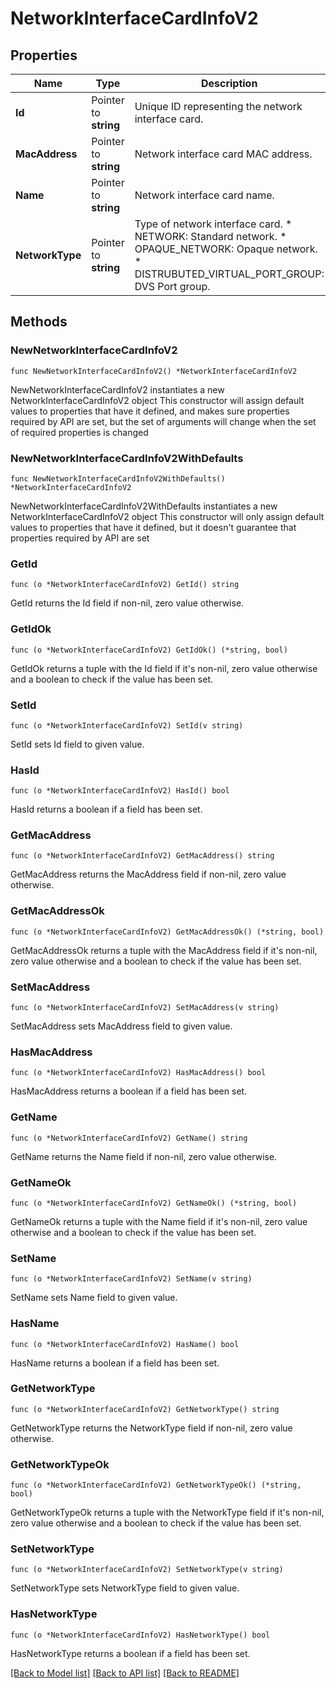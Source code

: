 # NetworkInterfaceCardInfoV2

## Properties

Name | Type | Description | Notes
------------ | ------------- | ------------- | -------------
**Id** | Pointer to **string** | Unique ID representing the network interface card. | [optional] 
**MacAddress** | Pointer to **string** | Network interface card MAC address. | [optional] 
**Name** | Pointer to **string** | Network interface card name. | [optional] 
**NetworkType** | Pointer to **string** | Type of network interface card. * NETWORK: Standard network. * OPAQUE_NETWORK: Opaque network. * DISTRUBUTED_VIRTUAL_PORT_GROUP: DVS Port group. | [optional] 

## Methods

### NewNetworkInterfaceCardInfoV2

`func NewNetworkInterfaceCardInfoV2() *NetworkInterfaceCardInfoV2`

NewNetworkInterfaceCardInfoV2 instantiates a new NetworkInterfaceCardInfoV2 object
This constructor will assign default values to properties that have it defined,
and makes sure properties required by API are set, but the set of arguments
will change when the set of required properties is changed

### NewNetworkInterfaceCardInfoV2WithDefaults

`func NewNetworkInterfaceCardInfoV2WithDefaults() *NetworkInterfaceCardInfoV2`

NewNetworkInterfaceCardInfoV2WithDefaults instantiates a new NetworkInterfaceCardInfoV2 object
This constructor will only assign default values to properties that have it defined,
but it doesn't guarantee that properties required by API are set

### GetId

`func (o *NetworkInterfaceCardInfoV2) GetId() string`

GetId returns the Id field if non-nil, zero value otherwise.

### GetIdOk

`func (o *NetworkInterfaceCardInfoV2) GetIdOk() (*string, bool)`

GetIdOk returns a tuple with the Id field if it's non-nil, zero value otherwise
and a boolean to check if the value has been set.

### SetId

`func (o *NetworkInterfaceCardInfoV2) SetId(v string)`

SetId sets Id field to given value.

### HasId

`func (o *NetworkInterfaceCardInfoV2) HasId() bool`

HasId returns a boolean if a field has been set.

### GetMacAddress

`func (o *NetworkInterfaceCardInfoV2) GetMacAddress() string`

GetMacAddress returns the MacAddress field if non-nil, zero value otherwise.

### GetMacAddressOk

`func (o *NetworkInterfaceCardInfoV2) GetMacAddressOk() (*string, bool)`

GetMacAddressOk returns a tuple with the MacAddress field if it's non-nil, zero value otherwise
and a boolean to check if the value has been set.

### SetMacAddress

`func (o *NetworkInterfaceCardInfoV2) SetMacAddress(v string)`

SetMacAddress sets MacAddress field to given value.

### HasMacAddress

`func (o *NetworkInterfaceCardInfoV2) HasMacAddress() bool`

HasMacAddress returns a boolean if a field has been set.

### GetName

`func (o *NetworkInterfaceCardInfoV2) GetName() string`

GetName returns the Name field if non-nil, zero value otherwise.

### GetNameOk

`func (o *NetworkInterfaceCardInfoV2) GetNameOk() (*string, bool)`

GetNameOk returns a tuple with the Name field if it's non-nil, zero value otherwise
and a boolean to check if the value has been set.

### SetName

`func (o *NetworkInterfaceCardInfoV2) SetName(v string)`

SetName sets Name field to given value.

### HasName

`func (o *NetworkInterfaceCardInfoV2) HasName() bool`

HasName returns a boolean if a field has been set.

### GetNetworkType

`func (o *NetworkInterfaceCardInfoV2) GetNetworkType() string`

GetNetworkType returns the NetworkType field if non-nil, zero value otherwise.

### GetNetworkTypeOk

`func (o *NetworkInterfaceCardInfoV2) GetNetworkTypeOk() (*string, bool)`

GetNetworkTypeOk returns a tuple with the NetworkType field if it's non-nil, zero value otherwise
and a boolean to check if the value has been set.

### SetNetworkType

`func (o *NetworkInterfaceCardInfoV2) SetNetworkType(v string)`

SetNetworkType sets NetworkType field to given value.

### HasNetworkType

`func (o *NetworkInterfaceCardInfoV2) HasNetworkType() bool`

HasNetworkType returns a boolean if a field has been set.


[[Back to Model list]](../README.md#documentation-for-models) [[Back to API list]](../README.md#documentation-for-api-endpoints) [[Back to README]](../README.md)


